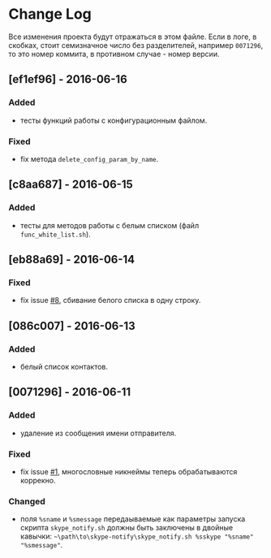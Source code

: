 # Change Log
Все изменения проекта будут отражаться в этом файле. Если в логе, в скобках,
стоит семизначное число без разделителей, например `0071296`, то это номер 
коммита, в противном случае - номер версии.

## [ef1ef96] - 2016-06-16
### Added
 - тесты функций работы с конфигурационным файлом.
 
### Fixed
 - fix метода `delete_config_param_by_name`.
 
## [c8aa687] - 2016-06-15
### Added
 - тесты для методов работы с белым списком (файл `func_white_list.sh`).

## [eb88a69] - 2016-06-14
### Fixed
 - fix issue [#8](https://github.com/4irik/skype_notify/issues/8), сбивание 
 белого списка в одну строку.

## [086c007] - 2016-06-13
### Added
 - белый список контактов.

## [0071296] - 2016-06-11
### Added
 - удаление из сообщения имени отправителя.
 
### Fixed
 - fix issue [#1](https://github.com/4irik/skype_notify/issues/1), многословные
 никнеймы теперь обрабатываются коррекно.
 
### Changed
 - поля `%sname` и `%smessage` передаываемые как параметры запуска скрипта 
 `skype_notify.sh` должны быть заключены в двойные кавычки:
 `~\path\to\skype-notify\skype_notify.sh %sskype "%sname" "%smessage"`.
 
